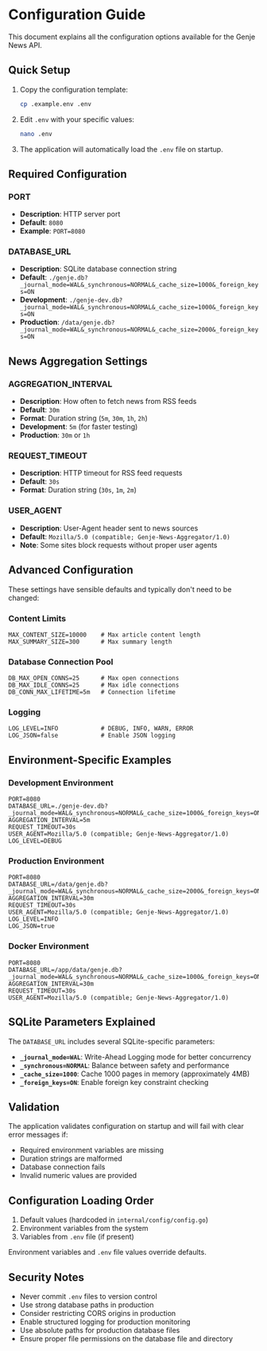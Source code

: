 # Configuration Guide

This document explains all the configuration options available for the Genje News API.

## Quick Setup

1. Copy the configuration template:
   ```bash
   cp .example.env .env
   ```

2. Edit `.env` with your specific values:
   ```bash
   nano .env
   ```

3. The application will automatically load the `.env` file on startup.

## Required Configuration

### PORT
- **Description**: HTTP server port
- **Default**: `8080`
- **Example**: `PORT=8080`

### DATABASE_URL
- **Description**: SQLite database connection string
- **Default**: `./genje.db?_journal_mode=WAL&_synchronous=NORMAL&_cache_size=1000&_foreign_keys=ON`
- **Development**: `./genje-dev.db?_journal_mode=WAL&_synchronous=NORMAL&_cache_size=1000&_foreign_keys=ON`
- **Production**: `/data/genje.db?_journal_mode=WAL&_synchronous=NORMAL&_cache_size=2000&_foreign_keys=ON`

## News Aggregation Settings

### AGGREGATION_INTERVAL
- **Description**: How often to fetch news from RSS feeds
- **Default**: `30m`
- **Format**: Duration string (`5m`, `30m`, `1h`, `2h`)
- **Development**: `5m` (for faster testing)
- **Production**: `30m` or `1h`

### REQUEST_TIMEOUT
- **Description**: HTTP timeout for RSS feed requests
- **Default**: `30s`
- **Format**: Duration string (`30s`, `1m`, `2m`)

### USER_AGENT
- **Description**: User-Agent header sent to news sources
- **Default**: `Mozilla/5.0 (compatible; Genje-News-Aggregator/1.0)`
- **Note**: Some sites block requests without proper user agents

## Advanced Configuration

These settings have sensible defaults and typically don't need to be changed:

### Content Limits
```env
MAX_CONTENT_SIZE=10000    # Max article content length
MAX_SUMMARY_SIZE=300      # Max summary length
```

### Database Connection Pool
```env
DB_MAX_OPEN_CONNS=25      # Max open connections
DB_MAX_IDLE_CONNS=25      # Max idle connections  
DB_CONN_MAX_LIFETIME=5m   # Connection lifetime
```

### Logging
```env
LOG_LEVEL=INFO            # DEBUG, INFO, WARN, ERROR
LOG_JSON=false            # Enable JSON logging
```

## Environment-Specific Examples

### Development Environment
```env
PORT=8080
DATABASE_URL=./genje-dev.db?_journal_mode=WAL&_synchronous=NORMAL&_cache_size=1000&_foreign_keys=ON
AGGREGATION_INTERVAL=5m
REQUEST_TIMEOUT=30s
USER_AGENT=Mozilla/5.0 (compatible; Genje-News-Aggregator/1.0)
LOG_LEVEL=DEBUG
```

### Production Environment
```env
PORT=8080
DATABASE_URL=/data/genje.db?_journal_mode=WAL&_synchronous=NORMAL&_cache_size=2000&_foreign_keys=ON
AGGREGATION_INTERVAL=30m
REQUEST_TIMEOUT=30s
USER_AGENT=Mozilla/5.0 (compatible; Genje-News-Aggregator/1.0)
LOG_LEVEL=INFO
LOG_JSON=true
```

### Docker Environment
```env
PORT=8080
DATABASE_URL=/app/data/genje.db?_journal_mode=WAL&_synchronous=NORMAL&_cache_size=1000&_foreign_keys=ON
AGGREGATION_INTERVAL=30m
REQUEST_TIMEOUT=30s
USER_AGENT=Mozilla/5.0 (compatible; Genje-News-Aggregator/1.0)
```

## SQLite Parameters Explained

The `DATABASE_URL` includes several SQLite-specific parameters:

- **`_journal_mode=WAL`**: Write-Ahead Logging mode for better concurrency
- **`_synchronous=NORMAL`**: Balance between safety and performance  
- **`_cache_size=1000`**: Cache 1000 pages in memory (approximately 4MB)
- **`_foreign_keys=ON`**: Enable foreign key constraint checking

## Validation

The application validates configuration on startup and will fail with clear error messages if:

- Required environment variables are missing
- Duration strings are malformed
- Database connection fails
- Invalid numeric values are provided

## Configuration Loading Order

1. Default values (hardcoded in `internal/config/config.go`)
2. Environment variables from the system
3. Variables from `.env` file (if present)

Environment variables and `.env` file values override defaults.

## Security Notes

- Never commit `.env` files to version control
- Use strong database paths in production
- Consider restricting CORS origins in production
- Enable structured logging for production monitoring
- Use absolute paths for production database files
- Ensure proper file permissions on the database file and directory 